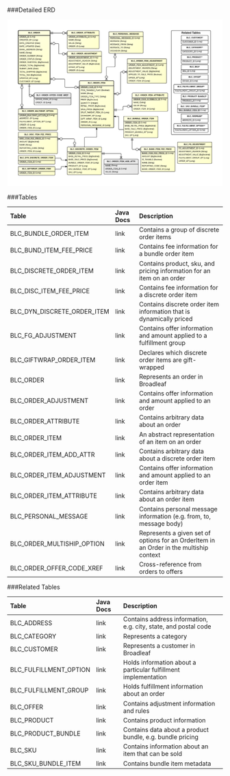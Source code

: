 ###Detailed ERD

![Order Detail](images/dataModel/OrderDetailedERD.png)

###Tables

| Table                      | Java Docs | Description                                         |
|:---------------------------|:----------|:----------------------------------------------------|
|BLC_BUNDLE_ORDER_ITEM       | link      | Contains a group of discrete order items   |
|BLC_BUND_ITEM_FEE_PRICE     | link      | Contains fee information for a bundle order item  |
|BLC_DISCRETE_ORDER_ITEM     | link      | Contains product, sku, and pricing information for an item on an order  |
|BLC_DISC_ITEM_FEE_PRICE     | link      | Contains fee information for a discrete order item  |
|BLC_DYN_DISCRETE_ORDER_ITEM | link      | Contains discrete order item information that is dynamically priced  |
|BLC_FG_ADJUSTMENT           | link      | Contains offer information and amount applied to a fulfillment group  |
|BLC_GIFTWRAP_ORDER_ITEM     | link      | Declares which discrete order items are gift-wrapped  |
|BLC_ORDER                   | link      | Represents an order in Broadleaf  |
|BLC_ORDER_ADJUSTMENT        | link      | Contains offer information and amount applied to an order  |
|BLC_ORDER_ATTRIBUTE         | link      | Contains arbitrary data about an order  |
|BLC_ORDER_ITEM              | link      | An abstract representation of an item on an order  |
|BLC_ORDER_ITEM_ADD_ATTR     | link      | Contains arbitrary data about a discrete order item  |
|BLC_ORDER_ITEM_ADJUSTMENT   | link      | Contains offer information and amount applied to an order item  |
|BLC_ORDER_ITEM_ATTRIBUTE    | link      | Contains arbitrary data about an order item  |
|BLC_PERSONAL_MESSAGE        | link      | Contains personal message information (e.g. from, to, message body)   |
|BLC_ORDER_MULTISHIP_OPTION  | link      | Represents a given set of options for an OrderItem in an Order in the multiship context  |
|BLC_ORDER_OFFER_CODE_XREF   | link      | Cross-reference from orders to offers  |

###Related Tables

| Table                | Java Docs	   | Description                                         |
|:---------------------|:--------------|:----------------------------------------------------|
|BLC_ADDRESS           | link          | Contains address information, e.g. city, state, and postal code  |
|BLC_CATEGORY          | link          | Represents a category  |
|BLC_CUSTOMER          | link          | Represents a customer in Broadleaf  |
|BLC_FULFILLMENT_OPTION| link          | Holds information about a particular fulfillment implementation  |
|BLC_FULFILLMENT_GROUP | link          | Holds fulfillment information about an order  |
|BLC_OFFER             | link          | Contains adjustment information and rules  |
|BLC_PRODUCT           | link          | Contains product information  |
|BLC_PRODUCT_BUNDLE    | link          | Contains data about a product bundle, e.g. bundle pricing |
|BLC_SKU               | link          | Contains information about an item that can be sold  |
|BLC_SKU_BUNDLE_ITEM   | link          | Contains bundle item metadata  |
